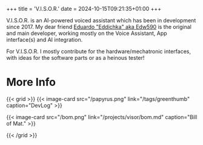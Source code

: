 +++
title = 'V.I.S.O.R.'
date = 2024-10-15T09:21:35+01:00
+++

V.I.S.O.R. is an AI-powered voiced assistant which has been in development since 2017. My dear friend [Eduardo "Eddichka" aka Edw590](https://github.com/Edw590) is the original and main developer, working mostly on the Voice Assistant, App interface(s) and AI integration. 

For V.I.S.O.R. I mostly contribute for the hardware/mechatronic interfaces, with ideas for the software parts or as a heinous tester!

# More Info

{{< grid >}}
  {{< image-card src="/papyrus.png" link="/tags/greenthumb" caption="DevLog" >}}

{{< image-card src="/bom.png" link="/projects/visor/bom.md" caption="Bill of Mat." >}}

{{< /grid >}}


